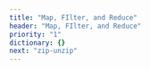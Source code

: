 ```yaml
---
title: "Map, FIlter, and Reduce"
header: "Map, FIlter, and Reduce"
priority: "1"
dictionary: {}
next: "zip-unzip"
---
```

